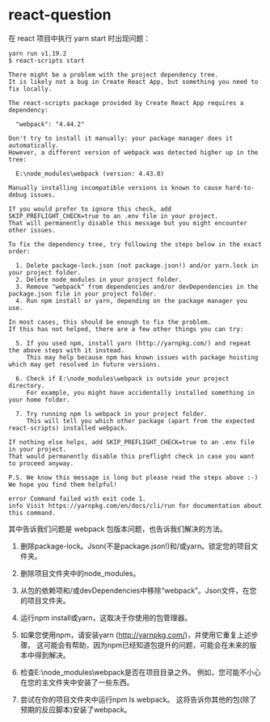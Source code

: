 # react-question
在 react 项目中执行 yarn start 时出现问题：
```
yarn run v1.19.2
$ react-scripts start

There might be a problem with the project dependency tree.
It is likely not a bug in Create React App, but something you need to fix locally.

The react-scripts package provided by Create React App requires a dependency:

  "webpack": "4.44.2"

Don't try to install it manually: your package manager does it automatically.
However, a different version of webpack was detected higher up in the tree:

  E:\node_modules\webpack (version: 4.43.0)

Manually installing incompatible versions is known to cause hard-to-debug issues.

If you would prefer to ignore this check, add SKIP_PREFLIGHT_CHECK=true to an .env file in your project.
That will permanently disable this message but you might encounter other issues.

To fix the dependency tree, try following the steps below in the exact order:

  1. Delete package-lock.json (not package.json!) and/or yarn.lock in your project folder.
  2. Delete node_modules in your project folder.
  3. Remove "webpack" from dependencies and/or devDependencies in the package.json file in your project folder.
  4. Run npm install or yarn, depending on the package manager you use.

In most cases, this should be enough to fix the problem.
If this has not helped, there are a few other things you can try:

  5. If you used npm, install yarn (http://yarnpkg.com/) and repeat the above steps with it instead.
     This may help because npm has known issues with package hoisting which may get resolved in future versions.

  6. Check if E:\node_modules\webpack is outside your project directory.
     For example, you might have accidentally installed something in your home folder.

  7. Try running npm ls webpack in your project folder.
     This will tell you which other package (apart from the expected react-scripts) installed webpack.

If nothing else helps, add SKIP_PREFLIGHT_CHECK=true to an .env file in your project.
That would permanently disable this preflight check in case you want to proceed anyway.

P.S. We know this message is long but please read the steps above :-) We hope you find them helpful!

error Command failed with exit code 1.
info Visit https://yarnpkg.com/en/docs/cli/run for documentation about this command.
```
其中告诉我们问题是 webpack 包版本问题，也告诉我们解决的方法。

1. 删除package-lock。Json(不是package.json!)和/或yarn。锁定您的项目文件夹。
2. 删除项目文件夹中的node_modules。
3. 从包的依赖项和/或devDependencies中移除“webpack”。Json文件，在您的项目文件夹。
4. 运行npm install或yarn，这取决于你使用的包管理器。

5. 如果您使用npm，请安装yarn (http://yarnpkg.com/)，并使用它重复上述步骤。
这可能会有帮助，因为npm已经知道包提升的问题，可能会在未来的版本中得到解决。
6. 检查E:\node_modules\webpack是否在项目目录之外。
例如，您可能不小心在您的主文件夹中安装了一些东西。
7. 尝试在你的项目文件夹中运行npm ls webpack。
这将告诉你其他的包(除了预期的反应脚本)安装了webpack。

 